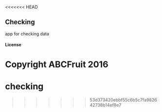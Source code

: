 <<<<<<< HEAD
## Checking

app for checking data

#### License

Copyright ABCFruit 2016
=======
# checking
>>>>>>> 53d373420ebbf55c6b5c7fa982642738b14ef8e7
